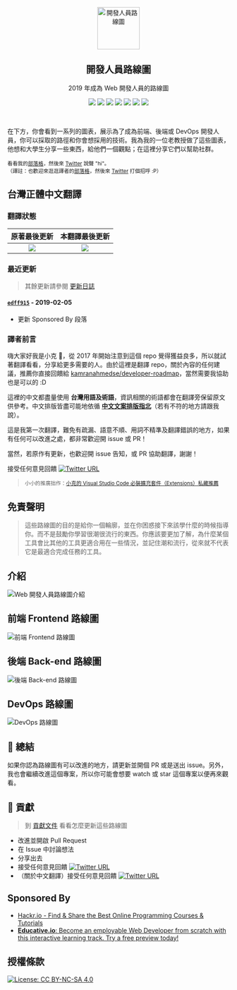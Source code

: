 <p align="center">
  <a href="http://github.com/goodjack/developer-roadmap-chinese">
    <img src="https://i.imgur.com/Uid1O3A.png" alt="開發人員路線圖" width="96" height="96">
  </a>
  <h2 align="center">開發人員路線圖</h2>
  <p align="center">2019 年成為 Web 開發人員的路線圖</p>
  <p align="center">
    <a href="https://github.com/goodjack/developer-roadmap-chinese#-introduction"><img src="https://img.shields.io/badge/中文路線圖-2019-yellowgreen.svg"/></a>
    <a href="https://github.com/goodjack/developer-roadmap-chinese/releases"><img src="https://img.shields.io/badge/中文路線圖-舊版-yellow.svg"/></a>
    <a href="https://twitter.com/home?status=%E9%96%8B%E7%99%BC%E4%BA%BA%E5%93%A1%E8%B7%AF%E7%B7%9A%E5%9C%96%20by%20%40kamranahmedse%0A%E5%8F%B0%E7%81%A3%E6%AD%A3%E9%AB%94%E4%B8%AD%E6%96%87%E7%BF%BB%E8%AD%AF%20by%20%40littlegoodjack%0Ahttps%3A//github.com/goodjack/developer-roadmap-chinese"><img src="https://img.shields.io/badge/Twitter-發推-blue.svg"/></a>
    <a href="https://www.facebook.com/sharer/sharer.php?u=https%3A//github.com/goodjack/developer-roadmap-chinese"><img src="https://img.shields.io/badge/Facebook-分享-blue.svg"/></a>
    <a href="http://www.plurk.com/?status=https%3A//github.com/goodjack/developer-roadmap-chinese"><img src="https://img.shields.io/badge/Plurk-發噗-orange.svg"/></a>
    <a href="https://twitter.com/kamranahmedse"><img src="https://img.shields.io/badge/內容回饋-@kamranahmedse-blue.svg" /></a>
    <a href="https://twitter.com/littlegoodjack"><img src="https://img.shields.io/badge/翻譯回饋-@littlegoodjack-blue.svg" /></a>
  </p>
  <br>
</p>

在下方，你會看到一系列的圖表，展示為了成為前端、後端或 DevOps 開發人員，你可以採取的路徑和你會想採用的技術。我為我的一位老教授做了這些圖表，他想和大學生分享一些東西，給他們一個觀點；在這裡分享它們以幫助社群。

<sub>看看我的[部落格](http://kamranahmed.info)，然後來 [Twitter](https://twitter.com/kamranahmedse) 說聲 "hi"。</sub><br>
<sub>（譯註：也歡迎來逛逛譯者的[部落格](http://goodjack.blogspot.com/)，然後來 [Twitter](https://twitter.com/littlegoodjack) 打個招呼 :P）</sub>

## 台灣正體中文翻譯

### 翻譯狀態

| 原著最後更新 | 本翻譯最後更新 |
| :--------: | :----------: |
| [![](https://img.shields.io/github/last-commit/kamranahmedse/developer-roadmap.svg?style=for-the-badge)](https://github.com/kamranahmedse/developer-roadmap) | [![](https://img.shields.io/github/last-commit/goodjack/developer-roadmap-chinese.svg?style=for-the-badge)](https://github.com/goodjack/developer-roadmap-chinese)

### 最近更新
> 其餘更新請參閱 [更新日誌](./CHANGELOG.md)

#### [`edff915`](https://github.com/kamranahmedse/developer-roadmap/tree/edff9156ff6820bdf29db11381cab590429122a5) - 2019-02-05
* 更新 Sponsored By 段落

### 譯者前言
嗨大家好我是小克 👋，從 2017 年開始注意到這個 repo 覺得獲益良多，所以就試著翻譯看看，分享給更多需要的人。由於這裡是翻譯 repo，關於內容的任何建議，推薦你直接回饋給 [kamranahmedse/developer-roadmap](https://github.com/kamranahmedse/developer-roadmap)，當然需要我協助也是可以的 :D

這裡的中文都盡量使用 **台灣用語及術語**，資訊相關的術語都會在翻譯旁保留原文供參考。中文排版皆盡可能地依循 [**中文文案排版指北**](https://github.com/sparanoid/chinese-copywriting-guidelines)（若有不符的地方請跟我說）。

這是我第一次翻譯，難免有疏漏、語意不順、用詞不精準及翻譯錯誤的地方，如果有任何可以改進之處，都非常歡迎開 issue 或 PR！

當然，若原作有更新，也歡迎開 issue 告知，或 PR 協助翻譯，謝謝！

接受任何意見回饋 [![Twitter URL](https://img.shields.io/twitter/url/https/twitter.com/littlegoodjack.svg?style=social&label=Follow%20@littlegoodjack)](https://twitter.com/littlegoodjack)

> <sub>小小的推廣拙作：[小克的 Visual Studio Code 必裝擴充套件（Extensions）私藏推薦](http://goodjack.blogspot.com/2018/03/visual-studio-code-extensions.html)</sub>

## 免責聲明
> 這些路線圖的目的是給你一個輪廓，並在你困惑接下來該學什麼的時候指導你。而不是鼓勵你學習很潮很流行的東西。你應該要更加了解，為什麼某個工具會比其他的工具更適合用在一些情況，並記住潮和流行，從來就不代表它是最適合完成任務的工具。

## 介紹

![Web 開發人員路線圖介紹](./chinese-version/images/intro.png)

## 前端 Frontend 路線圖

![前端 Frontend 路線圖](./chinese-version/images/frontend.png)

## 後端 Back-end 路線圖

![後端 Back-end 路線圖](./chinese-version/images/backend.png)

## DevOps 路線圖

![DevOps 路線圖](./chinese-version/images/devops.png)

## 🚦 總結

如果你認為路線圖有可以改進的地方，請更新並開個 PR 或是送出 issue。另外，我也會繼續改進這個專案，所以你可能會想要 watch 或 star 這個專案以便再來觀看。

## 🙌 貢獻

> 到 [貢獻文件](./contributing.md) 看看怎麼更新這些路線圖

- 改進並開啟 Pull Request
- 在 Issue 中討論想法
- 分享出去
- 接受任何意見回饋 [![Twitter URL](https://img.shields.io/twitter/url/https/twitter.com/kamranahmedse.svg?style=social&label=Follow%20%40kamranahmedse)](https://twitter.com/kamranahmedse)
- （關於中文翻譯）接受任何意見回饋 [![Twitter URL](https://img.shields.io/twitter/url/https/twitter.com/littlegoodjack.svg?style=social&label=Follow%20@littlegoodjack)](https://twitter.com/littlegoodjack)

## Sponsored By

- [Hackr.io - Find & Share the Best Online Programming Courses & Tutorials](https://hackr.io)
- [**Educative.io**: Become an employable Web Developer from scratch with this interactive learning track. Try a free preview today!](https://www.educative.io/track/beginning-front-end-developer)

## 授權條款


[![License: CC BY-NC-SA 4.0](https://img.shields.io/badge/License-CC%20BY--NC--SA%204.0-lightgrey.svg)](https://creativecommons.org/licenses/by-nc-sa/4.0/)
